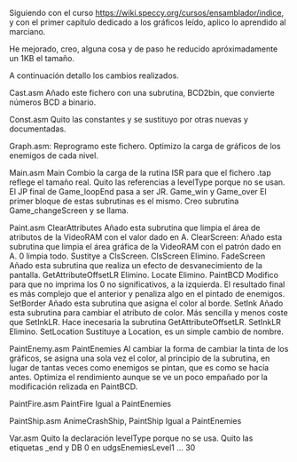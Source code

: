 Siguiendo con el curso https://wiki.speccy.org/cursos/ensamblador/indice, y con el primer capítulo
dedicado a los gráficos leído, aplico lo aprendido al marciano.

He mejorado, creo, alguna cosa y de paso he reducido apróximadamente un 1KB el tamaño.

A continuación detallo los cambios realizados.

Cast.asm
	Añado este fichero con una subrutina, BCD2bin, que convierte números BCD a binario.

Const.asm
	Quito las constantes y se sustituyo por otras nuevas y documentadas.

Graph.asm:
	Reprogramo este fichero. Optimizo la carga de gráficos de los enemigos de cada nivel.
	
Main.asm
	Main
		Combio la carga de la rutina ISR para que el fichero .tap reflege el tamaño real.
		Quito las referencias a levelType porque no se usan.
			El JP final de Game_loopEnd pasa a ser JR.
	Game_win y Game_over
		El primer bloque de estas subrutinas es el mismo. Creo subrutina Game_changeScreen y se llama.
	
Paint.asm
	ClearAttributes
		Añado esta subrutina que limpia el área de atributos de la VideoRAM con el valor dado en A.
	ClearScreen:
		Añado esta subrutina que limpia el área gráfica de la VideoRAM con el patrón dado en A. 0 limpia todo.
		Sustitye a ClsScreen.
	ClsScreen
		Elimino.
	FadeScreen
		Añado esta subrutina que realiza un efecto de desvanecimiento de la pantalla.
	GetAttributeOffsetLR
		Elimino.
	Locate
		Elimino.
	PaintBCD
		Modifico para que no imprima los 0 no significativos, a la izquierda.
		El resultado final es más complejo que el anterior y penaliza algo en el pintado de enemigos.
	SetBorder
		Añado esta subrutina que asigna el color al borde.
	SetInk
		Añado esta subrutina para cambiar el atributo de color. Más sencilla y menos coste que SetInkLR.
		Hace inecesaria la subrutina GetAttributeOffsetLR.
	SetInkLR
		Elimino.
	SetLocation
		Sustituye a Location, es un simple cambio de nombre.
		
PaintEnemy.asm
	PaintEnemies
		Al cambiar la forma de cambiar la tinta de los gráficos, se asigna una sola vez el color, al principio
		de la subrutina, en lugar de tantas veces como enemigos se pintan, que es como se hacía antes.
		Optimiza el rendimiento aunque se ve un poco empañado por la modificación relizada en PaintBCD.
		
PaintFire.asm
	PaintFire
		Igual a PaintEnemies
		
PaintShip.asm
	AnimeCrashShip, PaintShip
		Igual a PaintEnemies
		
Var.asm
	Quito la declaración levelType porque no se usa.
	Quito las etiquetas _end y DB 0 en udgsEnemiesLevel1 ... 30
